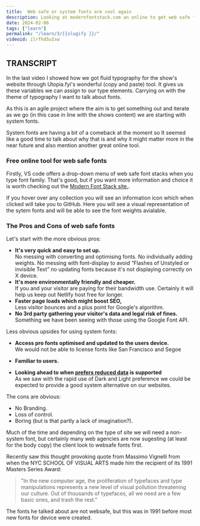 ```yaml
---
title:  Web safe or system fonts are cool again
description: Looking at modernfontstack.com an online to get web safe fonts. 
date: 2024-02-06
tags: ["learn"]
permalink: "/learn/3/{{slugify }}/"
videoid: ilrfhdSuIsw
---
```


TRANSCRIPT
----------

In the last video I showed how we got fluid typography for the show's website through Utopia.fyi's wonderful (copy and paste) tool. It gives us these variables we can assign to our type elements. Carrying on with the theme of typography I want to talk about fonts.

As this is an agile project where the aim is to get something out and iterate as we go (in this case in line with the shows content) we are starting with system fonts.

System fonts are having a bit of a comeback at the moment so It seemed like a good time to talk about why that is and why it might matter more in the near future and also mention another great online tool.

### Free online tool for web safe fonts

Firstly, VS code offers a drop-down menu of web safe font stacks when you type font family. That's good, but if you want more information and choice it is worth checking out the [Modern Font Stack site.](https://modernfontstacks.com/).

If you hover over any collection you will see an information icon which when clicked will take you to GitHub. Here you will see a visual representation of the sytem fonts and will be able to see the font weights avialable.

### The Pros and Cons of web safe fonts

Let's start with the more obvious pros:

*   **It's very quick and easy to set up.**  
    No messing with converting and optimising fonts. No individually adding weights. No messing with font-display to avoid “Flashes of Unstyled or invisible Text” no updating fonts because it's not displaying correctly on X device.
*   **It's more environmentally friendly and cheaper.**  
    If you and your visitor are paying for their bandwidth use. Certainly it will help us keep out Netlify host free for longer.
*   **Faster page loads which might boost SEO,**  
    Less visitor bounces and a plus point for Google's algorithm.
*   **No 3rd party gathering your visitor's data and legal risk of fines.**  
    Something we have been seeing with those using the Google Font API.

Less obvious upsides for using system fonts:

*   **Access pro fonts optimised and updated to the users device.**  
    We would not be able to license fonts like San Francisco and Segoe
*   **Familiar to users.**  
    
*   **Looking ahead to when [prefers reduced data](https://developer.mozilla.org/en-US/docs/Web/CSS/@media/prefers-reduced-data/) is supported**  
    As we saw with the rapid use of Dark and Light preference we could be expected to provide a good system alternative on our websites.

The cons are obvious:

*   No Branding.
*   Loss of control.
*   Boring (but is that partly a lack of imagination?).

Much of the time and depending on the type of site we will need a non-system font, but certainly many web agencies are now sugesting (at least for the body copy) the client look to websafe fonts first.

Recently saw this thought provoking quote from Massimo Vignelli from when the NYC SCHOOL OF VISUAL ARTS made him the recipient of its 1991 Masters Series Award:

> "In the new computer age, the proliferation of typefaces and type manipulations represents a new level of visual pollution threatening our culture. Out of thousands of typefaces, all we need are a few basic ones, and trash the rest."

The fonts he talked about are not websafe, but this was in 1991 before most new fonts for device were created.
